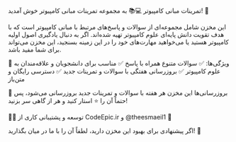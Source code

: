 تمرینات مبانی کامپیوتر 💻📚
به مجموعه تمرینات مبانی کامپیوتر خوش آمدید! 🌟

این مخزن شامل مجموعه‌ای از سوالات و پاسخ‌های مرتبط با مبانی کامپیوتر است که با هدف تقویت دانش پایه‌ای علوم کامپیوتر تهیه شده‌اند. اگر به دنبال یادگیری اصول اولیه کامپیوتر هستید یا می‌خواهید مهارت‌های خود را در این زمینه بسنجید، این مخزن می‌تواند برای شما مفید باشد.

📌 ویژگی‌ها:
✅ سوالات متنوع همراه با پاسخ
✅ مناسب برای دانشجویان و علاقه‌مندان به علوم کامپیوتر
✅ بروزرسانی هفتگی با سوالات و تمرینات جدید
✅ دسترسی رایگان و متن‌باز

🔄 بروزرسانی‌ها
این مخزن هر هفته با سوالات و تمرینات جدید بروزرسانی می‌شود، پس حتماً آن را ⭐️ استار کنید و هر از گاهی سر بزنید!

👨‍💻 توسعه و پشتیبانی
کاری از CodeEpic.ir و @theesmaeil1 🚀

اگر پیشنهادی برای بهبود این مخزن دارید، لطفاً آن را با ما در میان بگذارید! 💬

